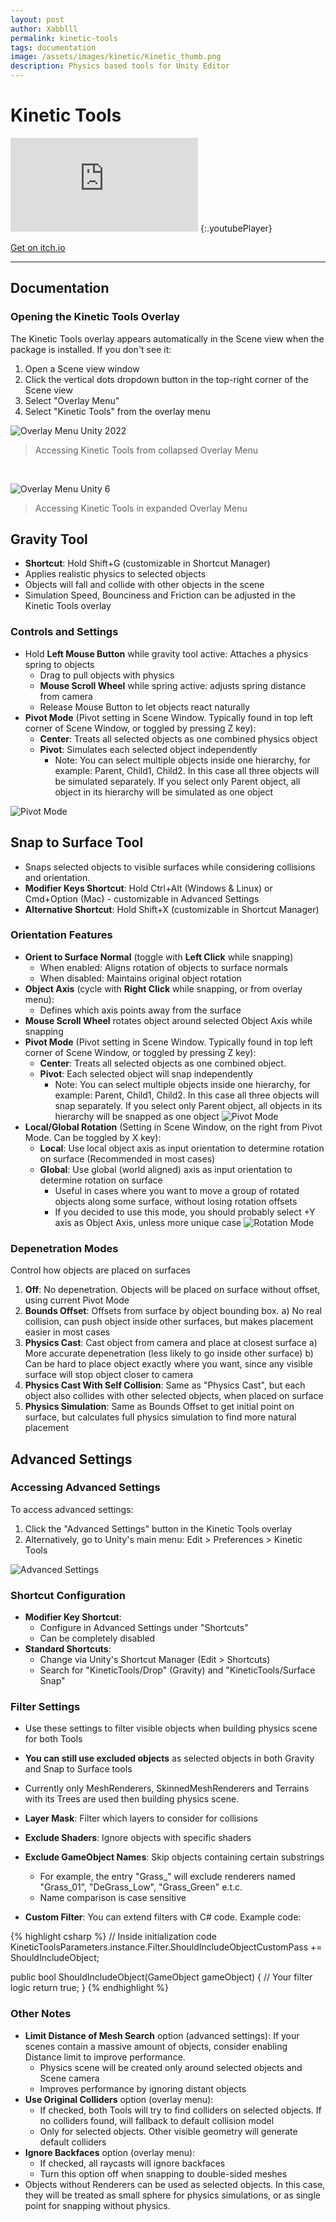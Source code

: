 ```yaml
---
layout: post
author: Xabblll
permalink: kinetic-tools
tags: documentation
image: /assets/images/kinetic/Kinetic_thumb.png
description: Physics based tools for Unity Editor
---
```




# Kinetic Tools

<iframe  src="https://www.youtube.com/embed/vUev_LObzgU" title="Kinetic Tools - Object Placement &amp; Gravity" frameborder="0" allow="accelerometer; autoplay; clipboard-write; encrypted-media; gyroscope; picture-in-picture; web-share" referrerpolicy="strict-origin-when-cross-origin" allowfullscreen></iframe>
{:.youtubePlayer}

<!-- <a class="bigButton" href="https://assetstore.unity.com/packages/slug/320736">Get on Asset Store</a> -->

<a class="bigButton" href="https://lachuga.itch.io/kinetic-tools">Get on itch.io</a>

---

## Documentation

### Opening the Kinetic Tools Overlay
The Kinetic Tools overlay appears automatically in the Scene view when the package is installed. If you don't see it:
1. Open a Scene view window
2. Click the vertical dots dropdown button in the top-right corner of the Scene view
3. Select "Overlay Menu"
4. Select "Kinetic Tools" from the overlay menu


![Overlay Menu Unity 2022](/assets/images/kinetic/overlay-menu-unity22.png "Overlay Menu in Unity 2022")
> Accessing Kinetic Tools from collapsed Overlay Menu

<br>

![Overlay Menu Unity 6](/assets/images/kinetic/overlay-menu-unity6.png "Overlay Menu in Unity 6")
> Accessing Kinetic Tools in expanded Overlay Menu


## Gravity Tool

- **Shortcut**: Hold Shift+G (customizable in Shortcut Manager)
- Applies realistic physics to selected objects
- Objects will fall and collide with other objects in the scene
- Simulation Speed, Bounciness and Friction can be adjusted in the Kinetic Tools overlay


### Controls and Settings
- Hold **Left Mouse Button** while gravity tool active: Attaches a physics spring to objects
    - Drag to pull objects with physics
    - **Mouse Scroll Wheel** while spring active: adjusts spring distance from camera
    - Release Mouse Button to let objects react naturally
- **Pivot Mode** (Pivot setting in Scene Window. Typically found in top left corner of Scene Window, or toggled by pressing Z key):
    - **Center**: Treats all selected objects as one combined physics object
    - **Pivot**: Simulates each selected object independently
        - Note: You can select multiple objects inside one hierarchy, for example: Parent, Child1, Child2. In this case all three objects will be simulated separately. If you select only Parent object, all object in its hierarchy will be simulated as one object

![Pivot Mode](/assets/images/kinetic/PivotMode.png "Pivot Mode")


## Snap to Surface Tool

- Snaps selected objects to visible surfaces while considering collisions and orientation.
- **Modifier Keys Shortcut**: Hold Ctrl+Alt (Windows & Linux) or Cmd+Option (Mac) - customizable in Advanced Settings
- **Alternative Shortcut**: Hold Shift+X (customizable in Shortcut Manager)


### Orientation Features
- **Orient to Surface Normal** (toggle with **Left Click** while snapping)
    - When enabled: Aligns rotation of objects to surface normals
    - When disabled: Maintains original object rotation
- **Object Axis** (cycle with **Right Click** while snapping, or from overlay menu):
    - Defines which axis points away from the surface
- **Mouse Scroll Wheel** rotates object around selected Object Axis while snapping
- **Pivot Mode** (Pivot setting in Scene Window. Typically found in top left corner of Scene Window, or toggled by pressing Z key):
    - **Center**: Treats all selected objects as one combined object.
    - **Pivot**: Each selected object will snap independently
        - Note: You can select multiple objects inside one hierarchy, for example: Parent, Child1, Child2. In this case all three objects will snap separately. If you select only Parent object, all objects in its hierarchy will be snapped as one object
          ![Pivot Mode](/assets/images/kinetic/PivotMode.png "Pivot Mode")
- **Local/Global Rotation** (Setting in Scene Window, on the right from Pivot Mode. Can be toggled by X key):
    - **Local**: Use local object axis as input orientation to determine rotation on surface (Recommended in most cases)
    - **Global**: Use global (world aligned) axis as input orientation to determine rotation on surface
        - Useful in cases where you want to move a group of rotated objects along some surface, without losing rotation offsets
        - If you decided to use this mode, you should probably select +Y axis as Object Axis, unless more unique case
          ![Rotation Mode](/assets/images/kinetic/RotationMode.png "Rotation Mode")

### Depenetration Modes
Control how objects are placed on surfaces
1. **Off**: No depenetration. Objects will be placed on surface without offset, using current Pivot Mode
2. **Bounds Offset**: Offsets from surface by object bounding box.
   a) No real collision, can push object inside other surfaces, but makes placement easier in most cases
3. **Physics Cast**: Cast object from camera and place at closest surface
   a) More accurate depenetration (less likely to go inside other surface)
   b) Can be hard to place object exactly where you want, since any visible surface will stop object closer to camera
4. **Physics Cast With Self Collision**: Same as "Physics Cast", but each object also collides with other selected objects, when placed on surface
5. **Physics Simulation**: Same as Bounds Offset to get initial point on surface, but calculates full physics simulation to find more natural placement


## Advanced Settings

### Accessing Advanced Settings
To access advanced settings:
1. Click the "Advanced Settings" button in the Kinetic Tools overlay
2. Alternatively, go to Unity's main menu: Edit > Preferences > Kinetic Tools

![Advanced Settings](/assets/images/kinetic/Advanced%20Settings.png "Advanced Settings")


### Shortcut Configuration
- **Modifier Key Shortcut**:
    - Configure in Advanced Settings under "Shortcuts"
    - Can be completely disabled
- **Standard Shortcuts**:
    - Change via Unity's Shortcut Manager (Edit > Shortcuts)
    - Search for "KineticTools/Drop" (Gravity) and "KineticTools/Surface Snap"


### Filter Settings
- Use these settings to filter visible objects when building physics scene for both Tools
- **You can still use excluded objects** as selected objects in both Gravity and Snap to Surface tools
- Currently only MeshRenderers, SkinnedMeshRenderers and Terrains with its Trees are used then building physics scene.


- **Layer Mask**: Filter which layers to consider for collisions
- **Exclude Shaders**: Ignore objects with specific shaders
- **Exclude GameObject Names**: Skip objects containing certain substrings
    - For example, the entry "Grass_" will exclude renderers named "Grass_01", "DeGrass_Low", "Grass_Green" e.t.c.
    - Name comparison is case sensitive
- **Custom Filter**: You can extend filters with C# code. Example code:
  
{% highlight csharp %}
// Inside initialization code
KineticToolsParameters.instance.Filter.ShouldIncludeObjectCustomPass += ShouldIncludeObject;


public bool ShouldIncludeObject(GameObject gameObject)
{
    // Your filter logic
    return true;
}
{% endhighlight %}

### Other Notes
- **Limit Distance of Mesh Search** option (advanced settings): If your scenes contain a massive amount of objects, consider enabling Distance limit to improve performance.
    - Physics scene will be created only around selected objects and Scene camera
    - Improves performance by ignoring distant objects
- **Use Original Colliders** option (overlay menu):
    - If checked, both Tools will try to find colliders on selected objects. If no colliders found, will fallback to default collision model
    - Only for selected objects. Other visible geometry will generate default colliders
- **Ignore Backfaces** option (overlay menu):
    - If checked, all raycasts will ignore backfaces
    - Turn this option off when snapping to double-sided meshes
- Objects without Renderers can be used as selected objects. In this case, they will be treated as small sphere for physics simulations, or as single point for snapping without physics.
